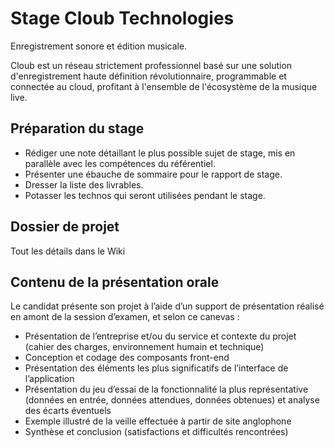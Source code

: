 # Stage Cloub Technologies

Enregistrement sonore et édition musicale.

Cloub est un réseau strictement professionnel basé sur une solution d'enregistrement haute définition révolutionnaire, programmable et connectée au cloud, profitant à l'ensemble de l'écosystème de la musique live.


## Préparation du stage

- Rédiger une note détaillant le plus possible sujet de stage, mis en parallèle avec les compétences du référentiel. 
- Présenter une ébauche de sommaire pour le rapport de stage. 
- Dresser la liste des livrables.
- Potasser les technos qui seront utilisées pendant le stage.


## Dossier de projet

Tout les détails dans le Wiki


## Contenu de la présentation orale

Le candidat présente son projet à l’aide d’un support de présentation réalisé en amont de la session d’examen, et selon ce canevas :
- Présentation de l’entreprise et/ou du service et contexte du projet (cahier des charges, environnement humain et technique)
- Conception et codage des composants front-end
- Présentation des éléments les plus significatifs de l’interface de l’application
- Présentation du jeu d’essai de la fonctionnalité la plus représentative (données en entrée, données attendues, données obtenues) et analyse des
écarts éventuels
- Exemple illustré de la veille effectuée à partir de site anglophone
- Synthèse et conclusion (satisfactions et difficultés rencontrées)